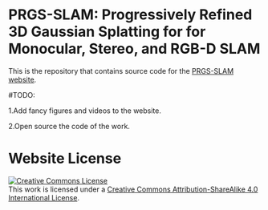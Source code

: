 # PRGS-SLAM: Progressively Refined  3D Gaussian Splatting for for Monocular, Stereo, and RGB-D SLAM

This is the repository that contains source code for the [PRGS-SLAM website](https://prgs-slam.github.io/).

#TODO:

1.Add fancy figures and videos to the website.

2.Open source the code of the work.


# Website License
<a rel="license" href="http://creativecommons.org/licenses/by-sa/4.0/"><img alt="Creative Commons License" style="border-width:0" src="https://i.creativecommons.org/l/by-sa/4.0/88x31.png" /></a><br />This work is licensed under a <a rel="license" href="http://creativecommons.org/licenses/by-sa/4.0/">Creative Commons Attribution-ShareAlike 4.0 International License</a>.
